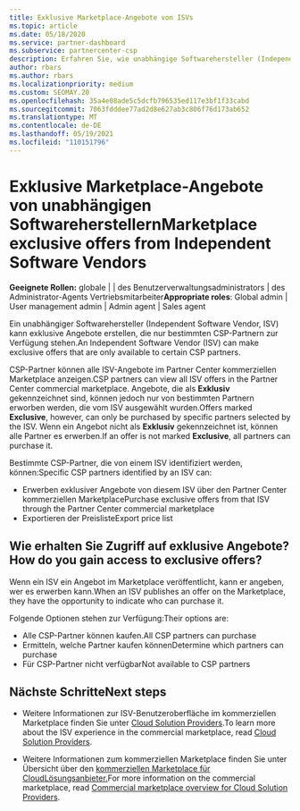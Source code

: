 ```yaml
---
title: Exklusive Marketplace-Angebote von ISVs
ms.topic: article
ms.date: 05/18/2020
ms.service: partner-dashboard
ms.subservice: partnercenter-csp
description: Erfahren Sie, wie unabhängige Softwarehersteller (Independent Software Vendors, ISVs) bestimmte Angebote exklusiv und nur für bestimmte CSP-Partner verfügbar machen.
author: rbars
ms.author: rbars
ms.localizationpriority: medium
ms.custom: SEOMAY.20
ms.openlocfilehash: 35a4e08ade5c5dcfb796535ed117e3bf1f33cabd
ms.sourcegitcommit: 7063fdddee77ad2d8e627ab3c806f76d173ab652
ms.translationtype: MT
ms.contentlocale: de-DE
ms.lasthandoff: 05/19/2021
ms.locfileid: "110151796"
---
```

# <a name="marketplace-exclusive-offers-from-independent-software-vendors"></a><span data-ttu-id="d109d-103">Exklusive Marketplace-Angebote von unabhängigen Softwareherstellern</span><span class="sxs-lookup"><span data-stu-id="d109d-103">Marketplace exclusive offers from Independent Software Vendors</span></span>

<span data-ttu-id="d109d-104">**Geeignete Rollen:** globale | | des Benutzerverwaltungsadministrators | des Administrator-Agents Vertriebsmitarbeiter</span><span class="sxs-lookup"><span data-stu-id="d109d-104">**Appropriate roles**: Global admin | User management admin | Admin agent | Sales agent</span></span>

<span data-ttu-id="d109d-105">Ein unabhängiger Softwarehersteller (Independent Software Vendor, ISV) kann exklusive Angebote erstellen, die nur bestimmten CSP-Partnern zur Verfügung stehen.</span><span class="sxs-lookup"><span data-stu-id="d109d-105">An Independent Software Vendor (ISV) can make exclusive offers that are only available to certain CSP partners.</span></span>

<span data-ttu-id="d109d-106">CSP-Partner können alle ISV-Angebote im Partner Center kommerziellen Marketplace anzeigen.</span><span class="sxs-lookup"><span data-stu-id="d109d-106">CSP partners can view all ISV offers in the Partner Center commercial marketplace.</span></span> <span data-ttu-id="d109d-107">Angebote, die als **Exklusiv** gekennzeichnet sind, können jedoch nur von bestimmten Partnern erworben werden, die vom ISV ausgewählt wurden.</span><span class="sxs-lookup"><span data-stu-id="d109d-107">Offers marked **Exclusive**, however, can only be purchased by specific partners selected by the ISV.</span></span> <span data-ttu-id="d109d-108">Wenn ein Angebot nicht als **Exklusiv** gekennzeichnet ist, können alle Partner es erwerben.</span><span class="sxs-lookup"><span data-stu-id="d109d-108">If an offer is not marked **Exclusive**, all partners can purchase it.</span></span>

<span data-ttu-id="d109d-109">Bestimmte CSP-Partner, die von einem ISV identifiziert werden, können:</span><span class="sxs-lookup"><span data-stu-id="d109d-109">Specific CSP partners identified by an ISV can:</span></span>

- <span data-ttu-id="d109d-110">Erwerben exklusiver Angebote von diesem ISV über den Partner Center kommerziellen Marketplace</span><span class="sxs-lookup"><span data-stu-id="d109d-110">Purchase exclusive offers from that ISV through the Partner Center commercial marketplace</span></span>
- <span data-ttu-id="d109d-111">Exportieren der Preisliste</span><span class="sxs-lookup"><span data-stu-id="d109d-111">Export price list</span></span>

## <a name="how-do-you-gain-access-to-exclusive-offers"></a><span data-ttu-id="d109d-112">Wie erhalten Sie Zugriff auf exklusive Angebote?</span><span class="sxs-lookup"><span data-stu-id="d109d-112">How do you gain access to exclusive offers?</span></span>

<span data-ttu-id="d109d-113">Wenn ein ISV ein Angebot im Marketplace veröffentlicht, kann er angeben, wer es erwerben kann.</span><span class="sxs-lookup"><span data-stu-id="d109d-113">When an ISV publishes an offer on the Marketplace, they have the opportunity to indicate who can purchase it.</span></span>

<span data-ttu-id="d109d-114">Folgende Optionen stehen zur Verfügung:</span><span class="sxs-lookup"><span data-stu-id="d109d-114">Their options are:</span></span>

- <span data-ttu-id="d109d-115">Alle CSP-Partner können kaufen.</span><span class="sxs-lookup"><span data-stu-id="d109d-115">All CSP partners can purchase</span></span>
- <span data-ttu-id="d109d-116">Ermitteln, welche Partner kaufen können</span><span class="sxs-lookup"><span data-stu-id="d109d-116">Determine which partners can purchase</span></span>
- <span data-ttu-id="d109d-117">Für CSP-Partner nicht verfügbar</span><span class="sxs-lookup"><span data-stu-id="d109d-117">Not available to CSP partners</span></span>

## <a name="next-steps"></a><span data-ttu-id="d109d-118">Nächste Schritte</span><span class="sxs-lookup"><span data-stu-id="d109d-118">Next steps</span></span>

- <span data-ttu-id="d109d-119">Weitere Informationen zur ISV-Benutzeroberfläche im kommerziellen Marketplace finden Sie unter [Cloud Solution Providers](/azure/marketplace/cloud-solution-providers).</span><span class="sxs-lookup"><span data-stu-id="d109d-119">To learn more about the ISV experience in the commercial marketplace, read [Cloud Solution Providers](/azure/marketplace/cloud-solution-providers).</span></span>

- <span data-ttu-id="d109d-120">Weitere Informationen zum kommerziellen Marketplace finden Sie unter Übersicht über den [kommerziellen Marketplace für CloudLösungsanbieter.](csp-commercial-marketplace-overview.md)</span><span class="sxs-lookup"><span data-stu-id="d109d-120">For more information on the commercial marketplace, read [Commercial marketplace overview for Cloud Solution Providers](csp-commercial-marketplace-overview.md).</span></span>